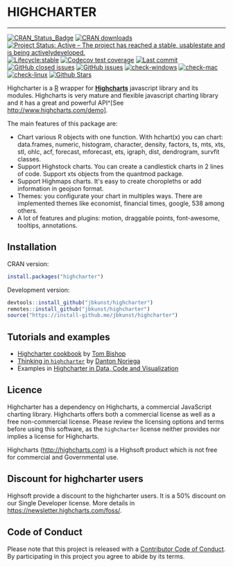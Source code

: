 # HIGHCHARTER

---

[![CRAN_Status_Badge](http://www.r-pkg.org/badges/version/highcharter?color=brightgreen)](https://cran.r-project.org/package=highcharter)
[![CRAN downloads](http://cranlogs.r-pkg.org/badges/highcharter?color=brightgreen)](http://www.r-pkg.org/pkg/highcharter)
[![Project Status: Active – The project has reached a stable, usablestate and is being activelydeveloped.](https://www.repostatus.org/badges/latest/active.svg)](https://www.repostatus.org/#active)
[![Lifecycle:stable](https://img.shields.io/badge/lifecycle-stable-brightgreen.svg)](https://www.tidyverse.org/lifecycle/#stable)
[![Codecov test coverage](https://codecov.io/gh/jbkunst/highcharter/branch/master/graph/badge.svg)](https://codecov.io/gh/jbkunst/highcharter?branch=master)
[![Last commit](https://img.shields.io/github/last-commit/jbkunst/highcharter.svg)](https://github.com/jbkunst/highcharter/issues)
[![GitHub closed issues](https://img.shields.io/github/issues-raw/jbkunst/highcharter.svg)](https://github.com/jbkunst/highcharter/issues)
[![GitHub issues](https://img.shields.io/github/issues-closed-raw/jbkunst/highcharter.svg)](https://github.com/jbkunst/highcharter/issues)
[![check-windows](https://github.com/jbkunst/highcharter/workflows/check-windows/badge.svg)](https://github.com/jbkunst/highcharter/actions?workflow=check-windows)
[![check-mac](https://github.com/jbkunst/highcharter/workflows/check-mac/badge.svg)](https://github.com/jbkunst/highcharter/actions?workflow=check-mac)
[![check-linux](https://github.com/jbkunst/highcharter/workflows/check-linux/badge.svg)](https://github.com/jbkunst/highcharter/actions?workflow=check-linux)
[![Github Stars](https://img.shields.io/github/stars/jbkunst/highcharter.svg?style=social&label=Github)](https://github.com/jbkunst/highcharter)

Highcharter is a [R](https://cran.r-project.org/) wrapper for
**[Highcharts](https://www.highcharts.com/)**  javascript library and its modules.
Highcharts is very mature and flexible javascript charting library and
it has a great and powerful API^[See http://www.highcharts.com/demo].

The main features of this package are:

* Chart various R objects with one function. With hchart(x) you can
chart: data.frames, numeric, histogram, character, density, factors, ts,
 mts, xts, stl, ohlc, acf, forecast, mforecast, ets, igraph, dist,
  dendrogram, survfit classes.
* Support Highstock charts. You can create a candlestick charts in 2 lines
of code. Support xts objects from the quantmod package.
* Support Highmaps charts. It's easy to create choropleths or add
information in geojson format.
* Themes: you configurate your chart in multiples ways. There are
 implemented themes like economist, financial times, google, 538 among
 others.
* A lot of features and plugins: motion, draggable points, font-awesome, tooltips, annotations.

## Installation

CRAN version:
```r
install.packages("highcharter")
```

Development version:
```r
devtools::install_github("jbkunst/highcharter")
remotes::install_github("jbkunst/highcharter")
source("https://install-github.me/jbkunst/highcharter")
```

## Tutorials and examples

- [Highcharter cookbook](https://www.tmbish.me/lab/highcharter-cookbook/) by [Tom Bishop](https://twitter.com/bigbishdog)
- [Thinking in `highcharter`](https://dantonnoriega.github.io/ultinomics.org/posts/2017-04-05-highcharter-explainer.html) by [Danton Noriega](https://twitter.com/dantonnoriega)
- Examples in [Highcharter in Data, Code and Visualization](http://jkunst.com/blog/#highcharts)

## Licence

Highcharter has a dependency on Highcharts, a commercial JavaScript charting library. Highcharts offers both a commercial license as well as a free non-commercial license. Please review the licensing options and terms before using this software, as the `highcharter` license neither provides nor implies a license for Highcharts.

Highcharts (http://highcharts.com) is a Highsoft product which is not free for commercial and Governmental use.

## Discount for highcharter users

Highsoft provide a discount to the highcharter users. It is a 50% discount on our Single Developer license. More details in https://newsletter.highcharts.com/foss/.

## Code of Conduct

Please note that this project is released with a [Contributor Code of Conduct](CONDUCT.md). By participating in this project you agree to abide by its terms.
